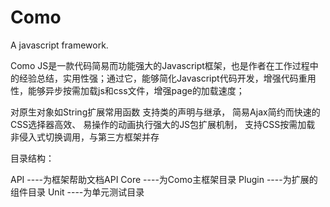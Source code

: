 Como
====

A javascript framework. 

Como JS是一款代码简易而功能强大的Javascript框架，也是作者在工作过程中的经验总结，实用性强；通过它，能够简化Javascript代码开发，增强代码重用性，能够异步按需加载js和css文件，增强page的加载速度；


对原生对象如String扩展常用函数
支持类的声明与继承，
简易Ajax简约而快速的CSS选择器高效、
易操作的动画执行强大的JS包扩展机制，
支持CSS按需加载
非侵入式切换调用，与第三方框架并存


目录结构：

API	----为框架帮助文档API
Core	----为Como主框架目录
Plugin	----为扩展的组件目录
Unit	----为单元测试目录